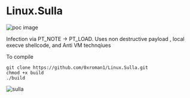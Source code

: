 # Linux.Sulla
![poc image](https://i.imgur.com/cm5D1ot.png)

Infection via PT_NOTE -> PT_LOAD. Uses non destructive payload , local execve shellcode, and Anti VM technqiues

To compile
```
git clone https://github.com/0xroman1/Linux.Sulla.git
chmod +x build
./build
```

![sulla](https://images.fineartamerica.com/images-medium-large/lucius-cornelius-sulla-granger.jpg)
